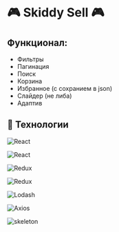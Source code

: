 # :video_game: Skiddy Sell :video_game:

## Функционал:

-   Фильтры
-   Пагинация
-   Поиск
-   Корзина
-   Избранное (с сохранием в json)
-   Слайдер (не либа)
-   Адаптив

## :hammer: Технологии

![React](https://img.shields.io/badge/react-61DAFB.svg?&style=for-the-badge&logo=react&logoColor=fff)

![React](https://img.shields.io/badge/react--router-61DAFB.svg?&style=for-the-badge&logo=reactrouter&logoColor=fff)

![Redux](https://img.shields.io/badge/redux-764ABC.svg?&style=for-the-badge&logo=redux&logoColor=fff)

![Redux](https://img.shields.io/badge/redux--toolkit-764ABC.svg?&style=for-the-badge&logo=redux&logoColor=fff)

![Lodash](https://img.shields.io/badge/-Lodash.Debounce-fff?style=for-the-badge&logo=lodash)

![Axios](https://img.shields.io/badge/-Axios-512BD4?style=for-the-badge&logo=)

![skeleton](https://img.shields.io/badge/-skeleton-black?style=for-the-badge&logo=)
